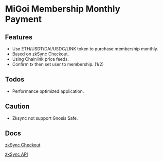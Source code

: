 # MiGoi Membership Monthly Payment

## Features

- Use ETH/USDT/DAI/USDC/LINK token to purchase membership monthly.
- Based on zkSync Checkout.
- Using Chainlink price feeds.
- Confirm tx then set user to membership. (1/2)

## Todos

- Performance optimized application.

## Caution

- Zksync not support Gnosis Safe.

## Docs

[zkSync Checkout](https://www.notion.so/zkSync-Checkout-docs-2bffd6f169e746d0b51873e4127992a6)

[zkSync API](https://zksync.io/api/v0.1.html#transaction-details)
